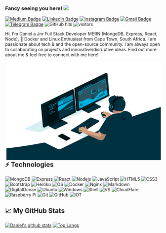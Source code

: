 ### Fancy seeing you here! <img src="https://media.giphy.com/media/hvRJCLFzcasrR4ia7z/giphy.gif" width="25px">

<!-- [![Resume](https://img.shields.io/badge/-Resume-success?style=flat-square)](https://thunder-chief.github.io/Daniel_Leitch_CV/) -->
[![Medium Badge](https://img.shields.io/badge/-Medium-black?style=flat-square&logo=medium)](https://danleitch.medium.com/)
[![Linkedin Badge](https://img.shields.io/badge/-Danielleitch-blue?style=flat-square&logo=Linkedin&logoColor=white&link=https://www.linkedin.com/in/danielleitch//)](https://www.linkedin.com/in/danielleitch/)
[![Instagram Badge](https://img.shields.io/badge/-dan_leitch-purple?style=flat-square&logo=instagram&logoColor=white&link=https://www.instagram.com/dan_leitch/)](https://www.instagram.com/dan_leitch/)
[![Gmail Badge](https://img.shields.io/badge/-Email-c14438?style=flat-square&logo=Gmail&logoColor=white&link=mailto:dndleitch@gmail.com)](mailto:dndleitch@gmail.com)
[![Telegram Badge](https://img.shields.io/badge/-Telegram-red?style=flat-square&logo=Telegram&logoColor=white&link=https://t.me/bladesnbones)](https://t.me/bladesnbones)
<img alt="GitHub hits" src="https://img.shields.io/github/last-commit/Thunder-Chief/Thunder-Chief?label=Profile%20Updated&style=flat-square">
![visitors](https://visitor-badge.glitch.me/badge?page_id=Thunder-Chief)


Hi, I'm Daniel a Jnr Full Stack Developer MERN (MongoDB, Express, React, Node), 🚀 Docker and Linux Enthusiast from Cape Town, South Africa. 
I am passionate about tech & and the open-source community. I am always open to collaborating on projects and innovative/disruptive ideas. 
Find out more about me & feel free to connect with me here!

<img align="right" alt="GIF" src="https://github.com/Thunder-Chief/Thunder-Chief/blob/main/code.gif?raw=true" width="500" height="320" />

<!-- <details>
<summary>📂 Hobbies On the Go </summary>
 
 - I have a Ubuntu instance on a Hetzner server in Germany and another server I run at home, they both serve my media collection to my friends & family. These instances run all their applications on Docker, which is passed through Nginx with full SSL done by Let's Encrypt & CertBot, Nginx is set up to act as a reverse proxy for security and ease of use. Then from there, it goes through Cloudflare’s CDN then to NameCheap which is my domain provider.
  
</details> -->

## ⚡ Technologies

![MongoDB](https://img.shields.io/badge/-MongoDB-black?style=flat-square&logo=mongodb)
![Express](https://img.shields.io/badge/-ExpressJS-red?style=flat-square&logo=expressjs&logoColor=black)
![React](https://img.shields.io/badge/-React-black?style=flat-square&logo=react)
![Nodejs](https://img.shields.io/badge/-Nodejs-black?style=flat-square&logo=Node.js)
![JavaScript](https://img.shields.io/badge/-JavaScript-black?style=flat-square&logo=javascript)
![HTML5](https://img.shields.io/badge/-HTML5-E34F26?style=flat-square&logo=html5&logoColor=white)
![CSS3](https://img.shields.io/badge/-CSS3-1572B6?style=flat-square&logo=css3)
![Bootstrap](https://img.shields.io/badge/-Bootstrap-563D7C?style=flat-square&logo=bootstrap)
![Heroku](https://img.shields.io/badge/-Heroku-430098?style=flat-square&logo=heroku)
![OS](https://img.shields.io/badge/OS-Linux-informational?style=flat-square&logo=linux&logoColor=white)
![Docker](https://img.shields.io/badge/-Docker-black?style=flat-square&logo=docker)
![Nginx](https://img.shields.io/badge/-Nginx-black?style=flat-square&logo=nginx)
![Markdown](https://img.shields.io/badge/-Markdown-black?style=flat-square&logo=markdown)
![DigitalOcean](https://img.shields.io/badge/-Digital%20Ocean-darkblue?style=flat-square&logo=digitalocean)
![Ubuntu](https://img.shields.io/badge/-Ubuntu-red?style=flat-square&logo=Ubuntu&logoColor=black)
![Windows](https://img.shields.io/badge/OS-Windows-informational?style=flat-square&logo=windows&logoColor=white)
![Shell](https://img.shields.io/badge/-shell-5391FE?style=flat-square&logo=PowerShell&logoColor=white)
![VS](https://img.shields.io/badge/-VS%20Code-007ACC?style=flat-square&logo=visual-studio-code&logoColor=white)
![CloudFlare](https://img.shields.io/badge/-CloudFlare-black?style=flat-square&logo=cloudflare)
![Raspberry Pi](https://img.shields.io/badge/-Raspberry%20Pi-C51A4A?style=flat-square&logo=Raspberry-Pi)
![Git](https://img.shields.io/badge/-Git-black?style=flat-square&logo=git)
![GitHub](https://img.shields.io/badge/-GitHub-181717?style=flat-square&logo=github)
![IOT](https://img.shields.io/badge/-IOT-blue?style=flat-square&logo=IOT)




## 📈 My GitHub Stats
[![Daniel's github stats](https://github-readme-stats.vercel.app/api?username=Thunder-Chief&theme=tokyonight&show_icons=true)](https://github.com/Thunder-Chief/Thunder-Chief)
[![Top Langs](https://github-readme-stats.vercel.app/api/top-langs/?username=Thunder-Chief&theme=tokyonight&layout=compact)](https://github.com/Thunder-Chief/Thunder-Chief)
